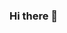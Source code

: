 ### Hi there 👋

<!--
**BruhItzBlazer/BruhItzBlazer** is a ✨ _special_ ✨ repository because its `README.md` (this file) appears on your GitHub profile.

Here are some ideas to get you started:

- 🔭 I’m currently working on ... Go
- 🌱 I’m currently learning ... Golang
- 📫 How to reach me: ... blaze@blazeus.com
